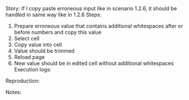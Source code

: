Story:
If I copy paste erroneous input like in scenario 1.2.6, it should be handled in same way like in 1.2.6
Steps:
1. Prepare erroneous value that contains additional whitespaces after or before numbers and copy this value
2. Select cell
3. Copy value into cell
4. Value should be trimmed
5. Reload page
6. New value should be in edited cell without additional whitespaces
Execution logs:

Reproduction:

Notes:
